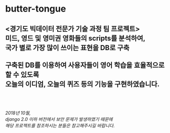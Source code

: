 # butter-tongue
<경기도 빅데이터 전문가 기술 과정 팀 프로젝트>
<br>
미드, 영드 및 영미권 영화들의 scripts를 분석하여,
<br>
국가 별로 가장 많이 쓰이는 표현을 DB로 구축
<br><br>
구축된 DB를 이용하여 사용자들이 영어 학습을 효율적으로 할 수 있도록
<br>
오늘의 이디엄, 오늘의 퀴즈 등의 기능을 구현하였습니다.
<br><br><br>
------
*2018년 10월, <br>
django 2.0 이하 버전에서 보안 문제가 발생하였기 때문에<br>
해당 프로젝트를 참조하시는 분들은 참고해주시길 바랍니다.*

